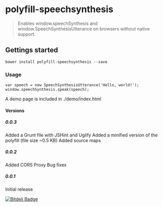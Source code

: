 # polyfill-speechsynthesis

> Enables window.speechSynthesis and window.SpeechSynthesisUtterance on browsers without native support.

## Gettings started
```shell
bower install polyfill-speechsynthesis --save
```

### Usage

    var speech = new SpeechSynthesisUtterance('Hello, world!');
    window.speechSynthesis.speak(speech);
    
A demo page is included in ./demo/index.html


#### Versions

##### 0.0.3
Added a Grunt file with JSHint and Uglify
Added a minified version of the polyfill (file size ~0.5 KB)
Added source maps

##### 0.0.2
Added CORS Proxy
Bug fixes

##### 0.0.1
Initial release

[![Bitdeli Badge](https://d2weczhvl823v0.cloudfront.net/MikaelSoderstrom/polyfill-speechsynthesis/trend.png)](https://bitdeli.com/free "Bitdeli Badge")